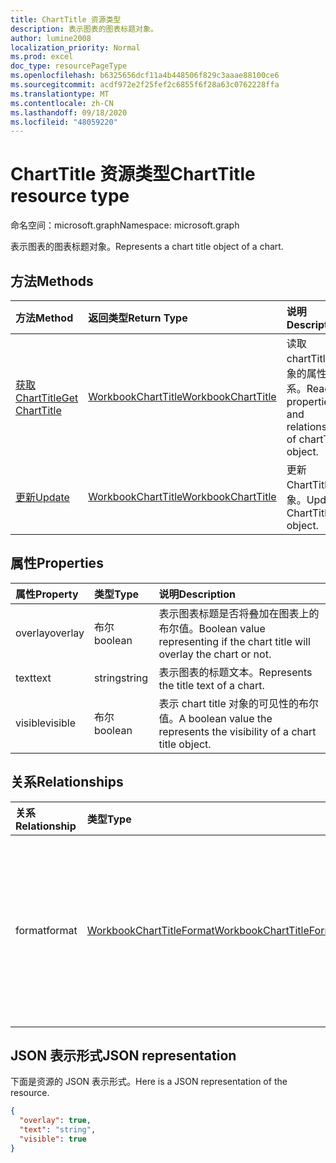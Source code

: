 ```yaml
---
title: ChartTitle 资源类型
description: 表示图表的图表标题对象。
author: lumine2008
localization_priority: Normal
ms.prod: excel
doc_type: resourcePageType
ms.openlocfilehash: b6325656dcf11a4b448506f829c3aaae88100ce6
ms.sourcegitcommit: acdf972e2f25fef2c6855f6f28a63c0762228ffa
ms.translationtype: MT
ms.contentlocale: zh-CN
ms.lasthandoff: 09/18/2020
ms.locfileid: "48059220"
---
```

# <a name="charttitle-resource-type"></a><span data-ttu-id="225fe-103">ChartTitle 资源类型</span><span class="sxs-lookup"><span data-stu-id="225fe-103">ChartTitle resource type</span></span>

<span data-ttu-id="225fe-104">命名空间：microsoft.graph</span><span class="sxs-lookup"><span data-stu-id="225fe-104">Namespace: microsoft.graph</span></span>

<span data-ttu-id="225fe-105">表示图表的图表标题对象。</span><span class="sxs-lookup"><span data-stu-id="225fe-105">Represents a chart title object of a chart.</span></span>


## <a name="methods"></a><span data-ttu-id="225fe-106">方法</span><span class="sxs-lookup"><span data-stu-id="225fe-106">Methods</span></span>

| <span data-ttu-id="225fe-107">方法</span><span class="sxs-lookup"><span data-stu-id="225fe-107">Method</span></span>           | <span data-ttu-id="225fe-108">返回类型</span><span class="sxs-lookup"><span data-stu-id="225fe-108">Return Type</span></span>    |<span data-ttu-id="225fe-109">说明</span><span class="sxs-lookup"><span data-stu-id="225fe-109">Description</span></span>|
|:---------------|:--------|:----------|
|[<span data-ttu-id="225fe-110">获取 ChartTitle</span><span class="sxs-lookup"><span data-stu-id="225fe-110">Get ChartTitle</span></span>](../api/charttitle-get.md) | [<span data-ttu-id="225fe-111">WorkbookChartTitle</span><span class="sxs-lookup"><span data-stu-id="225fe-111">WorkbookChartTitle</span></span>](charttitle.md) |<span data-ttu-id="225fe-112">读取 chartTitle 对象的属性和关系。</span><span class="sxs-lookup"><span data-stu-id="225fe-112">Read properties and relationships of chartTitle object.</span></span>|
|[<span data-ttu-id="225fe-113">更新</span><span class="sxs-lookup"><span data-stu-id="225fe-113">Update</span></span>](../api/charttitle-update.md) | [<span data-ttu-id="225fe-114">WorkbookChartTitle</span><span class="sxs-lookup"><span data-stu-id="225fe-114">WorkbookChartTitle</span></span>](charttitle.md)    |<span data-ttu-id="225fe-115">更新 ChartTitle 对象。</span><span class="sxs-lookup"><span data-stu-id="225fe-115">Update ChartTitle object.</span></span> |

## <a name="properties"></a><span data-ttu-id="225fe-116">属性</span><span class="sxs-lookup"><span data-stu-id="225fe-116">Properties</span></span>
| <span data-ttu-id="225fe-117">属性</span><span class="sxs-lookup"><span data-stu-id="225fe-117">Property</span></span>     | <span data-ttu-id="225fe-118">类型</span><span class="sxs-lookup"><span data-stu-id="225fe-118">Type</span></span>   |<span data-ttu-id="225fe-119">说明</span><span class="sxs-lookup"><span data-stu-id="225fe-119">Description</span></span>|
|:---------------|:--------|:----------|
|<span data-ttu-id="225fe-120">overlay</span><span class="sxs-lookup"><span data-stu-id="225fe-120">overlay</span></span>|<span data-ttu-id="225fe-121">布尔</span><span class="sxs-lookup"><span data-stu-id="225fe-121">boolean</span></span>|<span data-ttu-id="225fe-122">表示图表标题是否将叠加在图表上的布尔值。</span><span class="sxs-lookup"><span data-stu-id="225fe-122">Boolean value representing if the chart title will overlay the chart or not.</span></span>|
|<span data-ttu-id="225fe-123">text</span><span class="sxs-lookup"><span data-stu-id="225fe-123">text</span></span>|<span data-ttu-id="225fe-124">string</span><span class="sxs-lookup"><span data-stu-id="225fe-124">string</span></span>|<span data-ttu-id="225fe-125">表示图表的标题文本。</span><span class="sxs-lookup"><span data-stu-id="225fe-125">Represents the title text of a chart.</span></span>|
|<span data-ttu-id="225fe-126">visible</span><span class="sxs-lookup"><span data-stu-id="225fe-126">visible</span></span>|<span data-ttu-id="225fe-127">布尔</span><span class="sxs-lookup"><span data-stu-id="225fe-127">boolean</span></span>|<span data-ttu-id="225fe-128">表示 chart title 对象的可见性的布尔值。</span><span class="sxs-lookup"><span data-stu-id="225fe-128">A boolean value the represents the visibility of a chart title object.</span></span>|

## <a name="relationships"></a><span data-ttu-id="225fe-129">关系</span><span class="sxs-lookup"><span data-stu-id="225fe-129">Relationships</span></span>
| <span data-ttu-id="225fe-130">关系</span><span class="sxs-lookup"><span data-stu-id="225fe-130">Relationship</span></span> | <span data-ttu-id="225fe-131">类型</span><span class="sxs-lookup"><span data-stu-id="225fe-131">Type</span></span>   |<span data-ttu-id="225fe-132">说明</span><span class="sxs-lookup"><span data-stu-id="225fe-132">Description</span></span>|
|:---------------|:--------|:----------|
|<span data-ttu-id="225fe-133">format</span><span class="sxs-lookup"><span data-stu-id="225fe-133">format</span></span>|[<span data-ttu-id="225fe-134">WorkbookChartTitleFormat</span><span class="sxs-lookup"><span data-stu-id="225fe-134">WorkbookChartTitleFormat</span></span>](charttitleformat.md)|<span data-ttu-id="225fe-135">表示图表标题的格式，包括填充和字体格式。</span><span class="sxs-lookup"><span data-stu-id="225fe-135">Represents the formatting of a chart title, which includes fill and font formatting.</span></span> <span data-ttu-id="225fe-136">只读。</span><span class="sxs-lookup"><span data-stu-id="225fe-136">Read-only.</span></span>|

## <a name="json-representation"></a><span data-ttu-id="225fe-137">JSON 表示形式</span><span class="sxs-lookup"><span data-stu-id="225fe-137">JSON representation</span></span>

<span data-ttu-id="225fe-138">下面是资源的 JSON 表示形式。</span><span class="sxs-lookup"><span data-stu-id="225fe-138">Here is a JSON representation of the resource.</span></span>

<!-- {
  "blockType": "resource",
  "baseType": "microsoft.graph.entity",
  "optionalProperties": [

  ],
  "@odata.type": "microsoft.graph.workbookChartTitle"
}-->

```json
{
  "overlay": true,
  "text": "string",
  "visible": true
}

```

<!-- uuid: 8fcb5dbc-d5aa-4681-8e31-b001d5168d79
2015-10-25 14:57:30 UTC -->
<!-- {
  "type": "#page.annotation",
  "description": "ChartTitle resource",
  "keywords": "",
  "section": "documentation",
  "tocPath": ""
}-->

